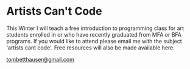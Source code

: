 # Artists Can't Code

This Winter I will teach a free introduction to programming class for art students enrolled in or who have recently graduated from MFA or BFA programs. If you would like to attend please email me with the subject 'artists cant code'. Free resources will also be made available here.

tombetthauser@gmail.com
